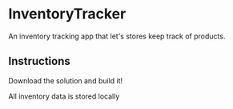 # InventoryTracker
An inventory tracking app that let's stores keep track of products.

## Instructions

Download the solution and build it!

All inventory data is stored locally
